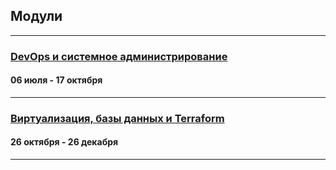 ## Модули

---

### [DevOps и системное администрирование](./sysadm-homeworks/README.md)
#### 06 июля - 17 октября

---

### [Виртуализация, базы данных и Terraform](./virt-homeworks/README.md)
#### 26 октября - 26 декабря

---